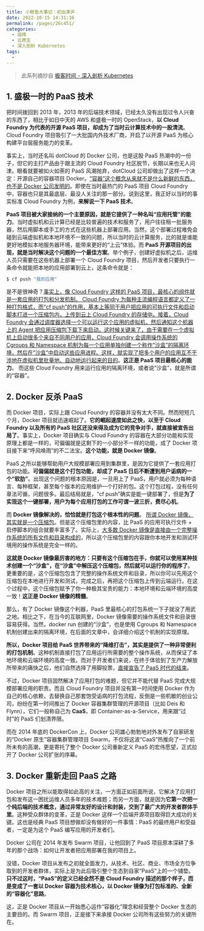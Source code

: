 ```yaml
---
title: 小鲸鱼大事记：初出茅庐
date: 2022-10-15 14:31:16
permalink: /pages/26c451/
categories:
  - 运维
  - 云原生
  - 深入剖析 Kubernetes
tags:
  - 
---
```


> 此系列摘抄自 [极客时间 - 深入剖析 Kubernetes](https://time.geekbang.org/column/intro/100015201)

## 1. 盛极一时的 PaaS 技术

把时间拨回到 2013 年，2013 年的后端技术领域，已经太久没有出现过令人兴奋的东西了，相比于如日中天的 AWS 和盛极一时的 OpenStack，**以 Cloud Foundry 为代表的开源 PaaS 项目，却成为了当时云计算技术中的一股清流**。Cloud Foundry 项目吸引了一大批国内外技术厂商，开启了以开源 PaaS 为核心构建平台层服务能力的变革。

事实上，当时还名叫 dotCloud 的 Docker 公司，也是这股 PaaS 热潮中的一份子，但它的主打产品由于跟主流的 Cloud Foundry 社区脱节，长期以来也无人问津。眼看就要被如火如荼的 PaaS 风潮抛弃，dotCloud 公司却做出了这样一个决定：开源自己的容器项目 Docker。<u>“容器”这个概念从来就不是什么新鲜的东西，也不是 Docker 公司发明的</u>。即使在当时最热门的 PaaS 项目 Cloud Foundry 中，容器也只是其最底层、最没人关注的那一部分。说到这里，我正好以当时的事实标准 Cloud Foundry 为例，**来解说一下 PaaS 技术**。

**PaaS 项目被大家接纳的一个主要原因，就是它提供了一种名叫“应用托管”的能力**。当时虚拟机和云计算已经是比较普遍的技术和服务了，用户往往租一批服务器，然后用脚本或手工的方式在这些机器上部署应用。当然，这个部署过程难免会碰到云端虚拟机和本地环境不一致的问题，所以当时的云计算服务，比的就是谁能更好地模拟本地服务器环境，能带来更好的“上云”体验。而 **PaaS 开源项目的出现，就是当时解决这个问题的一个最佳方案**。举个例子，创建好虚拟机之后，运维人员只需要在这些机器上部署一个 Cloud Foundry 项目，然后开发者只要执行一条命令就能把本地的应用部署到云上，这条命令就是：

```bash
$ cf push "我的应用"
```

是不是很神奇？<u>事实上，像 Cloud Foundry 这样的 PaaS 项目，最核心的组件就是一套应用的打包和分发机制。 Cloud Foundry 为每种主流编程语言都定义了一种打包格式，而“cf push”的作用，基本上等同于用户把应用的可执行文件和启动脚本打进一个压缩包内，上传到云上 Cloud Foundry 的存储中。接着，Cloud Foundry 会通过调度器选择一个可以运行这个应用的虚拟机，然后通知这个机器上的 Agent 把应用压缩包下载下来启动。这时候关键来了，由于需要在一个虚拟机上启动很多个来自不同用户的应用，Cloud Foundry 会调用操作系统的 Cgroups 和 Namespace 机制为每一个应用单独创建一个称作“沙盒”的隔离环境，然后在“沙盒”中启动这些应用进程。这样，就实现了把多个用户的应用互不干涉地在虚拟机里批量地、自动地运行起来的目的</u>。**这正是 PaaS 项目最核心的能力**。 而这些 Cloud Foundry 用来运行应用的隔离环境，或者说“沙盒”，就是所谓的“容器”。

## 2. Docker 反杀 PaaS

而 Docker 项目，实际上跟 Cloud Foundry 的容器并没有太大不同。然而短短几个月，Docker 项目就迅速崛起了。**它的崛起速度如此之快，以至于 Cloud Foundry 以及所有的 PaaS 社区还没来得及成为它的竞争对手，就直接被宣告出局了**。事实上，Docker 项目确实与 Cloud Foundry 的容器在大部分功能和实现原理上都是一样的，可偏偏就是这剩下的一小部分不一样的功能，成了 Docker 项目接下来“呼风唤雨”的不二法宝。**这个功能，就是 Docker 镜像**。

PaaS 之所以能够帮助用户大规模部署应用到集群里，是因为它提供了一套应用打包的功能。**可偏偏就是这个打包功能，却成了 PaaS 日后不断遭到用户诟病的一个“软肋”**。出现这个问题的根本原因是，一旦用上了 PaaS，用户就必须为每种语言、每种框架，甚至每个版本的应用维护一个打好的包。这个打包过程，没有任何章法可循，问题很多。最后结局就是，“cf push”确实是能一键部署了，但是**为了实现这个一键部署，用户为每个应用打包的工作可谓一波三折，费尽心机**。

而 **Docker 镜像解决的，恰恰就是打包这个根本性的问题**。 <u>所谓 Docker 镜像，其实就是一个压缩包</u>。但是这个压缩包里的内容，比 PaaS 的应用可执行文件 + 启停脚本的组合就要丰富多了。实际上，<u>大多数 Docker 镜像是直接由一个完整操作系统的所有文件和目录构成的</u>，所以这个压缩包里的内容跟你本地开发和测试环境用的操作系统是完全一样的。

**这就是 Docker 镜像最厉害的地方：只要有这个压缩包在手，你就可以使用某种技术创建一个“沙盒”，在“沙盒”中解压这个压缩包，然后就可以运行你的程序了**。更重要的是，这个压缩包包含了完整的操作系统文件和目录，所以你可以先用这个压缩包在本地进行开发和测试，完成之后，再把这个压缩包上传到云端运行。在这个过程中，这个压缩包赋予了你一种极其宝贵的能力：本地环境和云端环境的高度一致！**这正是 Docker 镜像的精髓**。

那么，有了 Docker 镜像这个利器，PaaS 里最核心的打包系统一下子就没了用武之地。相比之下，在当今的互联网里，Docker 镜像需要的操作系统文件和目录很容易获得。当然，docker run 创建的“沙盒”，也是使用 Cgroups 和 Namespace 机制创建出来的隔离环境，在后面的文章中，会详细介绍这个机制的实现原理。

**所以，Docker 项目给 PaaS 世界带来的“降维打击”，其实是提供了一种非常便利的打包机制**。这种机制直接打包了应用运行所需要的整个操作系统，从而保证了本地环境和云端环境的高度一致。而对于开发者们来说，在终于体验到了生产力解放所带来的痛快之后，他们自然选择了用脚投票，<u>直接宣告了 PaaS 时代的结束</u>。

不过，Docker 项目固然解决了应用打包的难题，但它并不能代替 PaaS 完成大规模部署应用的职责。而且 Cloud Foundry 项目并没有第一时间使用 Docker 作为自己的核心依赖，去替换自己那套饱受诟病的打包流程，反倒是一些机敏的创业公司，纷纷在第一时间推出了 Docker 容器集群管理的开源项目（比如 Deis 和 Flynn），它们一般称自己为 **CaaS**，即 Container-as-a-Service，用来跟“过时”的 PaaS 们划清界限。

而在 2014 年底的 DockerCon 上，Docker 公司雄心勃勃地对外发布了自家研发的“Docker 原生”容器集群管理项目 Swarm，不仅将这波“CaaS”热推向了一个前所未有的高潮，更是寄托了整个 Docker 公司重新定义 PaaS 的宏伟愿望，正式拉开了 Docker 公司扩张的序幕。

## 3. Docker 重新走回 PaaS 之路

Docker 项目之所以能取得如此高的关注，一方面正如前面所说，它解决了应用打包和发布这一困扰运维人员多年的技术难题；而另一方面，就是因为**它第一次把一个纯后端的技术概念，通过非常友好的设计和封装，交到了最广大的开发者群体手里**。这种受众群体的变革，正是 Docker 这样一个后端开源项目取得巨大成功的关键。这也是经典 PaaS 项目想做却没有做好的一件事情：PaaS 的最终用户和受益者，一定是为这个 PaaS 编写应用的开发者们。

Docker 公司在 2014 年发布 Swarm 项目，让他回到了 PaaS 项目原本深耕了多年的那个战场：如何让开发者把应用部署在我的项目上。

没错，Docker 项目从发布之初就全面发力，从技术、社区、商业、市场全方位争取到的开发者群体，实际上是为此后吸引整个生态到自家“PaaS”上的一个铺垫。**只不过这时，“PaaS”的定义已经全然不是 Cloud Foundry 描述的那个样子，而是变成了一套以 Docker 容器为技术核心，以 Docker 镜像为打包标准的、全新的“容器化”思路**。

这，正是 Docker 项目从一开始悉心运作“容器化”理念和经营整个 Docker 生态的主要目的。而 Swarm 项目，正是接下来承接 Docker 公司所有这些努力的关键所在。